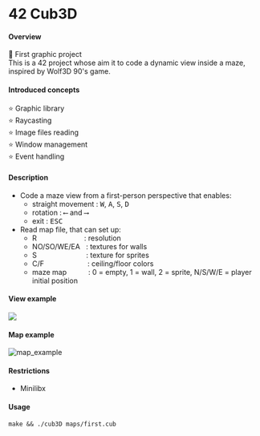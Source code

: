 # 42 Cub3D

#### Overview
💙 First graphic project  
This is a 42 project whose aim it to code a dynamic view inside a maze, inspired by Wolf3D 90's game.
#### Introduced concepts
⭐ Graphic library  
⭐ Raycasting  
⭐ Image files reading  
⭐ Window management  
⭐ Event handling
 
#### Description
- Code a maze view from a first-person perspective that enables:
    - straight movement : <kbd>W</kbd>, <kbd>A</kbd>, <kbd>S</kbd>, <kbd>D</kbd>
    - rotation : <kbd>⟵</kbd> and <kbd>⟶</kbd>
    - exit : <kbd>ESC</kbd>
- Read map file, that can set up:
    - R  &nbsp;&nbsp;&nbsp;&nbsp;&nbsp;&nbsp;&nbsp;&nbsp;&nbsp;&nbsp;&nbsp;&nbsp;&nbsp;&nbsp;&nbsp;&nbsp;&nbsp;&nbsp;&nbsp;&nbsp;&nbsp;&nbsp;&nbsp;: resolution   
    - NO/SO/WE/EA &nbsp;&nbsp;: textures for walls
    - S &nbsp;&nbsp;&nbsp;&nbsp;&nbsp;&nbsp;&nbsp;&nbsp;&nbsp;&nbsp;&nbsp;&nbsp;&nbsp;&nbsp;&nbsp;&nbsp;&nbsp;&nbsp;&nbsp;&nbsp;&nbsp;&nbsp;&nbsp;&nbsp;: texture for sprites
    - C/F &nbsp;&nbsp;&nbsp;&nbsp;&nbsp;&nbsp;&nbsp;&nbsp;&nbsp;&nbsp;&nbsp;&nbsp;&nbsp;&nbsp;&nbsp;&nbsp;&nbsp;&nbsp;&nbsp;&nbsp;&nbsp;: ceiling/floor colors
    - maze map&nbsp;&nbsp;&nbsp;&nbsp;&nbsp;&nbsp;&nbsp;&nbsp;&nbsp;&nbsp;&nbsp;: 0 = empty, 1 = wall, 2 = sprite, N/S/W/E = player initial position
#### View example
![](cub3d_recording.gif)
#### Map example
![map_example](https://user-images.githubusercontent.com/49759654/174478312-7be881c6-a219-4891-960e-4c260a8bae4c.jpg)

#### Restrictions
- Minilibx
#### Usage
    make && ./cub3D maps/first.cub
